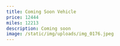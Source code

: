 ```yaml
---
title: Coming Soon Vehicle
price: 12444
miles: 12213
description: C﻿oming soon
image: /static/img/uploads/img_0176.jpeg
---
```

